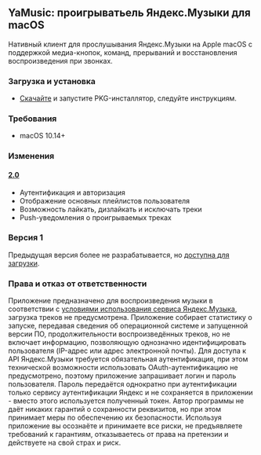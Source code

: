 ## YaMusic: проигрыватьель Яндекс.Музыки для macOS

Нативный клиент для прослушывания Яндекс.Музыки на Apple macOS с поддержкой медиа-кнопок, команд, прерываний и восстановления воспроизведения при звонках. 



### Загрузка и установка
- [Скачайте](https://github.com/oniksfly/YaMusic/releases/latest) и запустите PKG-инсталлятор, следуйте инструкциям.

### Требования
- macOS 10.14+

### Изменения
#### [2.0](https://github.com/oniksfly/YaMusic/releases/tag/2.0)
- Аутентификация и авторизация
- Отображение основных плейлистов пользователя
- Возможность лайкать, дизлайкать и исключать треки
- Push-уведомления о проигрываемых треках

### Версия 1
Предыдущая версия более не разрабатывается, но [доступна для загрузки](https://github.com/oniksfly/YaMusic/blob/master/ARCHIVE.MD).


### Права и отказ от ответственности
Приложение предназначено для воспроизведения музыки в соответствии с [условиями использования сервиса Яндекс.Музыка](https://yandex.com/legal/music_termsofuse), загрузка треков не предусмотрена. Приложение собирает статистику о запуске, передавая сведения об операционной системе и запущенной версии ПО, продолжительности воспроизведённых треков, но не включает информацию, позволяющую однозначно идентифицировать пользователя (IP-адрес или адрес электронной почты). Для доступа к API Яндекс.Музыки требуется обязательная аутентификация, при этом технической возможности использовать OAuth-аутентификацию не предусмотрено, поэтому приложение запрашивает логин и пароль пользователя. Пароль передаётся однократно при аутентификации только сервису аутентификации Яндекс и не сохраняется в приложении - вместо этого используется полученный токен. Автор программы не даёт никаких гарантий о сохранности реквизитов, но при этом принимает меры по обеспечению их безопасности. Используя приложение вы осознаёте и принимаете все риски, не предъявляете требований к гарантиям, отказываетесь от права на претензии и действуете на свой страх и риск.  
